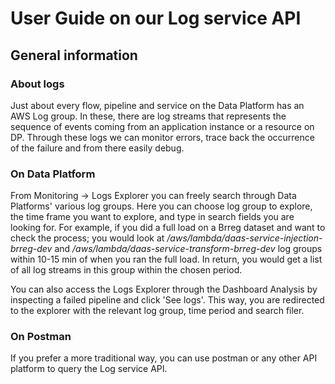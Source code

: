 # User Guide on our Log service API

## General information

### About logs
Just about every flow, pipeline and service on the Data Platform has an AWS Log
group. In these, there are log streams that represents the sequence of events
coming from an application instance or a resource on DP. Through these logs we
can  monitor errors, trace back the occurrence of the failure and from there
easily debug.

### On Data Platform
From Monitoring -> Logs Explorer you can freely search through Data Platforms'
various log groups. Here you can choose log group to explore, the time frame you
want to explore, and type in search fields you are looking for. For example, if
you did a full load on a Brreg dataset and want to check  the process; you would
look at */aws/lambda/daas-service-injection-brreg-dev* and
*/aws/lambda/daas-service-transform-brreg-dev* log groups within 10-15 min of
when you ran the full load. In return, you would get a list of all log streams
in this group within the chosen period.

You can also access the Logs Explorer through the Dashboard Analysis by
inspecting a failed pipeline and click 'See logs'. This way, you are redirected
to the explorer with the relevant log group, time period and search filer.

### On Postman
If you prefer a more traditional way, you can use postman or any other API
platform to query the Log service API.
